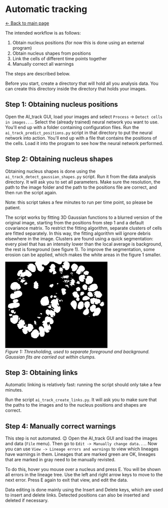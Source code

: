 # Automatic tracking
[← Back to main page](INDEX.md)

The intended workflow is as follows:

1. Obtain nucleus positions (for now this is done using an external program)
2. Obtain nucleus shapes from positions
3. Link the cells of different time points together
4. Manually correct all warnings

The steps are described below.

Before you start, create a directory that will hold all you analysis data. You can create this directory inside the directory that holds your images.

Step 1: Obtaining nucleus positions
-----------------------------------

Open the AI_track GUI, load your images and select `Process` -> `Detect cells in images...`. Select the (already trained) neural network you want to use. You'll end up with a folder containing configuration files. Run the `ai_track_predict_positions.py` script in that directory to put the neural network into action. You'll end up with a file that contains the positions of the cells. Load it into the program to see how the neural network performed.

Step 2: Obtaining nucleus shapes
--------------------------------

Obtaining nucleus shapes is done using the `ai_track_detect_gaussian_shapes.py` script. Run it from the data analysis directory. It will ask you to set all parameters. Make sure the resolution, the path to the image folder and the path to the positions file are correct, and then run the script again.

Note: this script takes a few minutes to run per time point, so please be patient.

The script works by fitting 3D Gaussian functions to a blurred version of the original image, starting from the positions from step 1 and a default covariance matrix. To restrict the fitting algorithm, separate clusters of cells are fitted separately. In this way, the fitting algorithm will ignore debris elsewhere in the image. Clusters are found using a quick segmentation: every pixel that has an intensity lower than the local average is background, the rest is foreground (see figure 1). To improve the segmentation, some erosion can be applied, which makes the white areas in the figure 1 smaller.

![Thresholding](images/thresholding.png)  
*Figure 1: Thresholding, used to separate foreground and background. Gaussian fits are carried out within clumps.*

Step 3: Obtaining links
-----------------------

Automatic linking is relatively fast: running the script should only take a few minutes.

Run the script `ai_track_create_links.py`. It will ask you to make sure that the paths to the images and to the nucleus positions and shapes are correct.

Step 4: Manually correct warnings
---------------------------------

This step is not automated. 😉 Open the AI_track GUI and load the images and data (`File` menu). Then go to `Edit -> Manually change data...`. Now you can use `View -> Lineage errors and warnings` to view which lineages have warnings in them. Lineages that are marked green are OK, lineages that are marked in gray need to be manually revisted.

To do this, hover you mouse over a nucleus and press E. You will be shown all errors in the lineage tree. Use the left and right arrow keys to move to the next error. Press E again to exit that view, and edit the data.

Data editing is done mainly using the Insert and Delete keys, which are used to insert and delete links. Detected positions can also be inserted and deleted if necessary.
